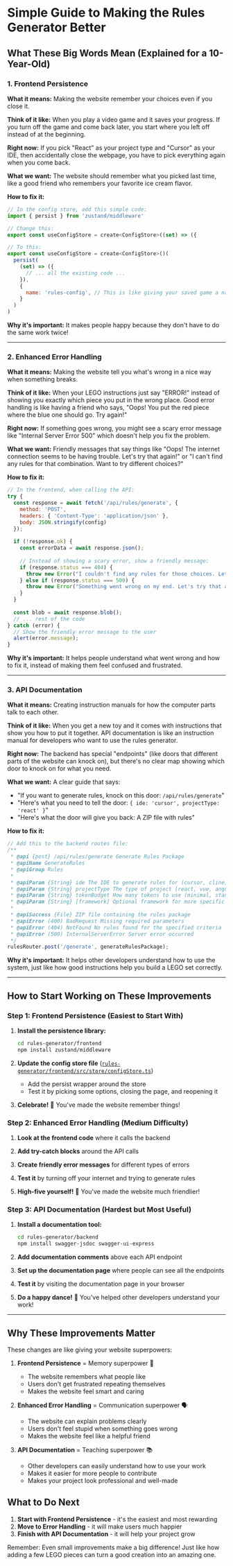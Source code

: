 # Simple Guide to Making the Rules Generator Better

## What These Big Words Mean (Explained for a 10-Year-Old)

### 1. Frontend Persistence

**What it means:** Making the website remember your choices even if you close it.

**Think of it like:** When you play a video game and it saves your progress. If you turn off the game and come back later, you start where you left off instead of at the beginning.

**Right now:** If you pick "React" as your project type and "Cursor" as your IDE, then accidentally close the webpage, you have to pick everything again when you come back.

**What we want:** The website should remember what you picked last time, like a good friend who remembers your favorite ice cream flavor.

**How to fix it:**
```javascript
// In the config store, add this simple code:
import { persist } from 'zustand/middleware'

// Change this:
export const useConfigStore = create<ConfigStore>((set) => ({

// To this:
export const useConfigStore = create<ConfigStore>()(
  persist(
    (set) => ({
      // ... all the existing code ...
    }),
    {
      name: 'rules-config', // This is like giving your saved game a name
    }
  )
)
```

**Why it's important:** It makes people happy because they don't have to do the same work twice!

---

### 2. Enhanced Error Handling

**What it means:** Making the website tell you what's wrong in a nice way when something breaks.

**Think of it like:** When your LEGO instructions just say "ERROR!" instead of showing you exactly which piece you put in the wrong place. Good error handling is like having a friend who says, "Oops! You put the red piece where the blue one should go. Try again!"

**Right now:** If something goes wrong, you might see a scary error message like "Internal Server Error 500" which doesn't help you fix the problem.

**What we want:** Friendly messages that say things like "Oops! The internet connection seems to be having trouble. Let's try that again!" or "I can't find any rules for that combination. Want to try different choices?"

**How to fix it:**
```javascript
// In the frontend, when calling the API:
try {
  const response = await fetch('/api/rules/generate', {
    method: 'POST',
    headers: { 'Content-Type': 'application/json' },
    body: JSON.stringify(config)
  });
  
  if (!response.ok) {
    const errorData = await response.json();
    
    // Instead of showing a scary error, show a friendly message:
    if (response.status === 404) {
      throw new Error("I couldn't find any rules for those choices. Let's try different options!");
    } else if (response.status === 500) {
      throw new Error("Something went wrong on my end. Let's try that again!");
    }
  }
  
  const blob = await response.blob();
  // ... rest of the code
} catch (error) {
  // Show the friendly error message to the user
  alert(error.message);
}
```

**Why it's important:** It helps people understand what went wrong and how to fix it, instead of making them feel confused and frustrated.

---

### 3. API Documentation

**What it means:** Creating instruction manuals for how the computer parts talk to each other.

**Think of it like:** When you get a new toy and it comes with instructions that show you how to put it together. API documentation is like an instruction manual for developers who want to use the rules generator.

**Right now:** The backend has special "endpoints" (like doors that different parts of the website can knock on), but there's no clear map showing which door to knock on for what you need.

**What we want:** A clear guide that says:
- "If you want to generate rules, knock on this door: `/api/rules/generate`"
- "Here's what you need to tell the door: `{ ide: 'cursor', projectType: 'react' }`"
- "Here's what the door will give you back: A ZIP file with rules"

**How to fix it:**
```javascript
// Add this to the backend routes file:
/**
 * @api {post} /api/rules/generate Generate Rules Package
 * @apiName GenerateRules
 * @apiGroup Rules
 * 
 * @apiParam {String} ide The IDE to generate rules for (cursor, cline, claude, roo)
 * @apiParam {String} projectType The type of project (react, vue, angular, etc.)
 * @apiParam {String} tokenBudget How many tokens to use (minimal, standard, comprehensive, extensive)
 * @apiParam {String} [framework] Optional framework for more specific rules
 * 
 * @apiSuccess {File} ZIP file containing the rules package
 * @apiError (400) BadRequest Missing required parameters
 * @apiError (404) NotFound No rules found for the specified criteria
 * @apiError (500) InternalServerError Server error occurred
 */
rulesRouter.post('/generate', generateRulesPackage);
```

**Why it's important:** It helps other developers understand how to use the system, just like how good instructions help you build a LEGO set correctly.

---

## How to Start Working on These Improvements

### Step 1: Frontend Persistence (Easiest to Start With)

1. **Install the persistence library:**
   ```bash
   cd rules-generator/frontend
   npm install zustand/middleware
   ```

2. **Update the config store file** ([`rules-generator/frontend/src/store/configStore.ts`](rules-generator/frontend/src/store/configStore.ts:1))
   - Add the persist wrapper around the store
   - Test it by picking some options, closing the page, and reopening it

3. **Celebrate!** 🎉 You've made the website remember things!

### Step 2: Enhanced Error Handling (Medium Difficulty)

1. **Look at the frontend code** where it calls the backend
2. **Add try-catch blocks** around the API calls
3. **Create friendly error messages** for different types of errors
4. **Test it** by turning off your internet and trying to generate rules

5. **High-five yourself!** 🙌 You've made the website much friendlier!

### Step 3: API Documentation (Hardest but Most Useful)

1. **Install a documentation tool:**
   ```bash
   cd rules-generator/backend
   npm install swagger-jsdoc swagger-ui-express
   ```

2. **Add documentation comments** above each API endpoint
3. **Set up the documentation page** where people can see all the endpoints
4. **Test it** by visiting the documentation page in your browser

5. **Do a happy dance!** 💃 You've helped other developers understand your work!

---

## Why These Improvements Matter

These changes are like giving your website superpowers:

1. **Frontend Persistence** = Memory superpower 🧠
   - The website remembers what people like
   - Users don't get frustrated repeating themselves
   - Makes the website feel smart and caring

2. **Enhanced Error Handling** = Communication superpower 🗣️
   - The website can explain problems clearly
   - Users don't feel stupid when something goes wrong
   - Makes the website feel like a helpful friend

3. **API Documentation** = Teaching superpower 📚
   - Other developers can easily understand how to use your work
   - Makes it easier for more people to contribute
   - Makes your project look professional and well-made

## What to Do Next

1. **Start with Frontend Persistence** - it's the easiest and most rewarding
2. **Move to Error Handling** - it will make users much happier
3. **Finish with API Documentation** - it will help your project grow

Remember: Even small improvements make a big difference! Just like how adding a few LEGO pieces can turn a good creation into an amazing one.